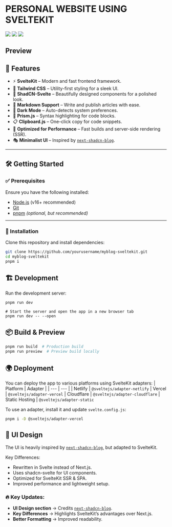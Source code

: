# PERSONAL WEBSITE USING SVELTEKIT

<img src="https://img.shields.io/badge/SvelteKit-FF3E00?style=for-the-badge&logo=Svelte&logoColor=white" /> <img src="https://img.shields.io/badge/Tailwind_CSS-38B2AC?style=for-the-badge&logo=tailwind-css&logoColor=white" /> <img src="https://img.shields.io/badge/shadcn%2Fui-000000?style=for-the-badge&logo=shadcnui&logoColor=white" />

## Preview


## 📌 Features

- ⚡ **SvelteKit** – Modern and fast frontend framework.
- 🎨 **Tailwind CSS** – Utility-first styling for a sleek UI.
- 🧩 **ShadCN-Svelte** – Beautifully designed components for a polished look.
- 📝 **Markdown Support** – Write and publish articles with ease.
- 🌙 **Dark Mode** – Auto-detects system preferences.
- 🔹 **Prism.js** – Syntax highlighting for code blocks.
- 📋 **Clipboard.js** – One-click copy for code snippets.
- 🚀 **Optimized for Performance** – Fast builds and server-side rendering (SSR).
- 🎭 **Minimalist UI** – Inspired by [`next-shadcn-blog`](https://github.com/2wndrhs/next-shadcn-blog).

---

## 🛠️ Getting Started

### ✅ Prerequisites

Ensure you have the following installed:

- [Node.js](https://nodejs.org/) (v16+ recommended)
- [Git](https://git-scm.com/)
- [pnpm](https://pnpm.io/) *(optional, but recommended)*

---

### 🚀 Installation

Clone this repository and install dependencies:

```bash
git clone https://github.com/yourusername/myblog-sveltekit.git
cd myblog-sveltekit
pnpm i
```

## 🏗️ Development
Run the development server:
```
pnpm run dev

# Start the server and open the app in a new browser tab
pnpm run dev -- --open
```

## 📦 Build & Preview
```bash
pnpm run build  # Production build
pnpm run preview  # Preview build locally
```

## 🌍 Deployment
You can deploy the app to various platforms using SvelteKit adapters:
| Platform | Adapter |
| --- | --- |
| Netlify | `@sveltejs/adapter-netlify`
| Vercel | `@sveltejs/adapter-vercel`
| Cloudflare | `@sveltejs/adapter-cloudflare`
| Static Hosting | `@sveltejs/adapter-static`

To use an adapter, install it and update `svelte.config.js`:
```bash
pnpm i -D @sveltejs/adapter-vercel
```

## 🎨 UI Design
The UI is heavily inspired by [`next-shadcn-blog`](https://github.com/2wndrhs/next-shadcn-blog), but adapted to SvelteKit.

Key Differences:
- Rewritten in Svelte instead of Next.js.
- Uses shadcn-svelte for UI components.
- Optimized for SvelteKit SSR & SPA.
- Improved performance and lightweight setup.

### 🔥 Key Updates:
- **UI Design section** → Credits [`next-shadcn-blog`](https://github.com/2wndrhs/next-shadcn-blog).
- **Key Differences** → Highlights SvelteKit’s advantages over Next.js.
- **Better Formatting** → Improved readability.

